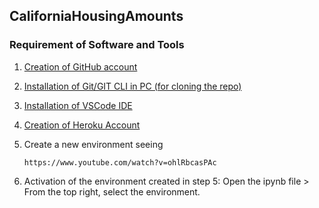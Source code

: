 ## CaliforniaHousingAmounts

### Requirement of Software and Tools
1.  [Creation of GitHub account](https://github.com/)
2.  [Installation of Git/GIT CLI in PC (for cloning the repo)](https://www.youtube.com/watch?v=wSGuir8BUeU)
3.  [Installation of VSCode IDE](https://code.visualstudio.com/download)
4.  [Creation of Heroku Account](https://signup.heroku.com/)
5.  Create a new environment seeing
    ```
    https://www.youtube.com/watch?v=ohlRbcasPAc
    ```

6.  Activation of the environment created in step 5: Open the ipynb file > From the top right, select the environment.
